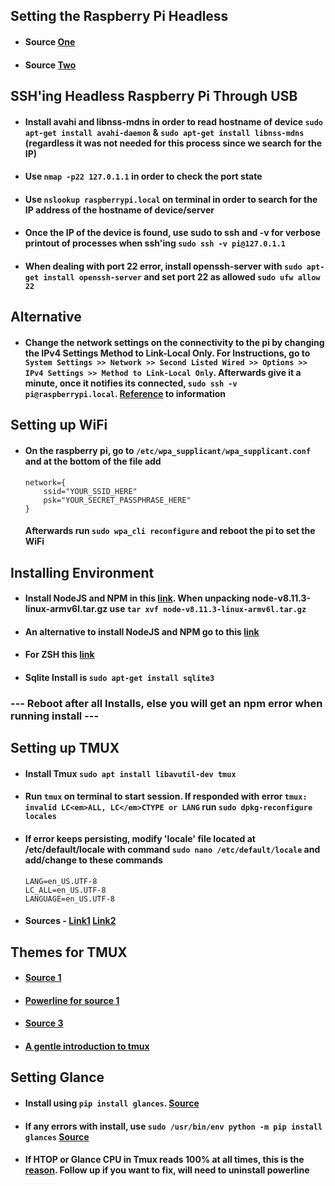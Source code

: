 ## Setting the Raspberry Pi Headless

* #### Source [One](https://medium.com/@aallan/setting-up-a-headless-raspberry-pi-zero-3ded0b83f274)

* #### Source [Two](https://medium.com/@DavidMaitland/raspberry-pi-zero-headless-setup-92fb72daf88d)



## SSH'ing Headless Raspberry Pi Through USB

* #### Install avahi and libnss-mdns in order to read hostname of device `sudo apt-get install avahi-daemon` & `sudo apt-get install libnss-mdns` (regardless it was not needed for this process since we search for the IP)

* #### Use `nmap -p22 127.0.1.1` in order to check the port state

* #### Use `nslookup raspberrypi.local` on terminal in order to search for the IP address of the hostname of device/server

* #### Once the IP  of the device is found, use sudo to ssh and -v for verbose printout of processes when ssh'ing `sudo ssh -v pi@127.0.1.1 `

* #### When dealing with port 22 error, install openssh-server with `sudo apt-get install openssh-server` and set port 22 as allowed `sudo ufw allow 22` 



## Alternative

* #### Change the network settings on the connectivity to the pi by changing the IPv4 Settings Method to Link-Local Only. For Instructions, go to `System Settings >> Network >> Second Listed Wired >> Options >> IPv4 Settings >> Method to Link-Local Only`. Afterwards give it a minute, once it notifies its connected, `sudo ssh -v pi@raspberrypi.local`. [Reference](https://raspberrypi.stackexchange.com/questions/71376/connecting-raspberry-pi-zero-to-ubuntu-computer-through-usb) to information   



## Setting up WiFi

* #### On the raspberry pi, go to `/etc/wpa_supplicant/wpa_supplicant.conf` and at the bottom of the file add 

  ```
  network={
      ssid="YOUR_SSID_HERE"
      psk="YOUR_SECRET_PASSPHRASE_HERE"
  }
  ```

  #### Afterwards run `sudo wpa_cli reconfigure` and reboot the pi to set the WiFi

  

## Installing Environment

* #### Install NodeJS and NPM in this [link](http://www.instructables.com/id/Install-Nodejs-and-Npm-on-Raspberry-Pi/). When unpacking node-v8.11.3-linux-armv6l.tar.gz use `tar xvf node-v8.11.3-linux-armv6l.tar.gz`

* #### An alternative to install NodeJS and NPM go to this [link](https://www.digitalocean.com/community/tutorials/how-to-install-node-js-on-ubuntu-16-04)

* #### For ZSH this [link](https://gist.github.com/tsabat/1498393)

* #### Sqlite Install is `sudo apt-get install sqlite3` 





### --- Reboot after all Installs, else you will get an npm error when running install ---



## Setting up TMUX

* #### Install Tmux `sudo apt install libavutil-dev tmux`

* #### Run `tmux` on terminal to start session. If responded with error `tmux: invalid LC<em>ALL, LC</em>CTYPE or LANG` run `sudo dpkg-reconfigure locales`

* #### If error keeps persisting, modify 'locale' file located at /etc/default/locale with command `sudo nano /etc/default/locale` and add/change to these commands 

  ```
  LANG=en_US.UTF-8
  LC_ALL=en_US.UTF-8
  LANGUAGE=en_US.UTF-8
  ```

* #### Sources - [Link1](http://techblog.danielpellarini.com/sysadmin/how-to-install-tmux-on-raspbian/) [Link2](https://raspberrypi.stackexchange.com/questions/43550/unable-to-reconfigure-locale-in-raspberry-pi)

  #### 

## Themes for TMUX

* #### [Source 1](https://github.com/gpakosz/.tmux)

* #### [Powerline for source 1](https://askubuntu.com/questions/283908/how-can-i-install-and-use-powerline-plugin)

* #### [Source 3](https://medium.com/@joe_wolfe_21/the-ultimate-terminal-67e93665459d)

* #### [A gentle introduction to tmux](https://hackernoon.com/a-gentle-introduction-to-tmux-8d784c404340)

  #### 

## Setting Glance	

* #### Install using `pip install glances`. [Source](https://nicolargo.github.io/glances/)

* #### If any errors with install, use `sudo /usr/bin/env python -m pip install glances` [Source](https://github.com/pypa/pip/issues/5221)

* #### If HTOP or Glance CPU in Tmux reads 100% at all times, this is the [reason](https://github.com/powerline/powerline/issues/1564). Follow up if you want to fix, will need to uninstall powerline

